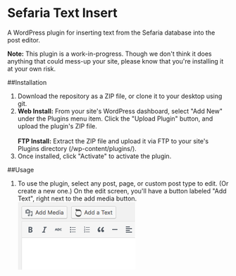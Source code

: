 # Sefaria Text Insert
A WordPress plugin for inserting text from the Sefaria database into the post editor.

**Note:** This plugin is a work-in-progress. Though we don't think it does anything that could mess-up your site, please know that you're installing it at your own risk.

##Installation
1. Download the repository as a ZIP file, or clone it to your desktop using git.
2. **Web Install:** From your site's WordPress dashboard, select "Add New" under the Plugins menu item. Click the "Upload Plugin" button, and upload the plugin's ZIP file.<br/><br/>**FTP Install:** Extract the ZIP file and upload it via FTP to your site's Plugins directory (/wp-content/plugins/).
3. Once installed, click "Activate" to activate the plugin.

##Usage
1. To use the plugin, select any post, page, or custom post type to edit. (Or create a new one.) On the edit screen, you'll have a button labeled "Add Text", right next to the add media button.![text-button](/readme-images/text-button.png)

